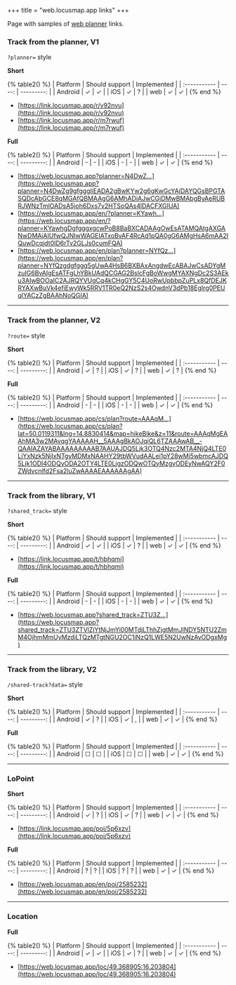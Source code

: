 +++
title = "web.locusmap.app links"
+++

Page with samples of [web planner][web-planner] links.

<!-- more -->

### Track from the planner, V1

`?planner=` style

**Short**

{% table2() %}
| Platform | Should support | Implemented |
| :----------- | ----: | ---------: |
| Android | ✓ | ✓ |
| iOS |  ✓ | ? |
| web |  ✓ | ✓ |
{% end %}

- [https://link.locusmap.app/r/v92nvu](https://link.locusmap.app/r/v92nvu)
- [https://link.locusmap.app/r/m7rwuf](https://link.locusmap.app/r/m7rwuf)

**Full**

{% table2() %}
| Platform | Should support | Implemented |
| :----------- | ----: | ---------: |
| Android | - | - |
| iOS |  - | - |
| web |  ✓ | ✓ |
{% end %}


- [https://web.locusmap.app?planner=N4DwZ...](https://web.locusmap.app?planner=N4DwZg9gfgggliEADA2gBwKYw2g6gKwGcYAjDAYQGsBPGTASQDcAbGCE8qMGAfQBMAAgG6AMhADiAJwCGjDMwBMAbgByAeRUBRJWNzTmlOADsA5joh6Dxs7v2HTSoQAs4lDACFXGIUA)
- [https://web.locusmap.app/en/?planner=KYawh...](https://web.locusmap.app/en/?planner=KYawhgDgfgggxgcwPoB8BaBXCADAAgOwEsATAMQAtgAXGANwDMAjAIUfwQJNIwWAGEIATxoBvAF4RcAd1pQA0gG6AMgHsA6mAA2IQuwDcqjdt0ID6rTv2GLJs0cumFQA)
- [https://web.locusmap.app/en/plan?planner=NYfQz...](https://web.locusmap.app/en/plan?planner=NYfQzgdgfggg5gUwA4HsB6BXBAxAngdwEcABAJwCsADYgMzuIG6BvAIgEsATFgLhYBkUAdQCGAG2BsIcFgBoWwgMYAXNgDc2S3AEku3AIwBOOaIC2AJRQYVUgCq4kCHgGY5C4UoRwUpbbpZuPLx8QfDEJKRYAXwBuVk4efiEwyWk5RRV1TR0eQ2NzS2s4OwdnV3dPb18EgIrg0PEUqIYACzZgBAAhNoQGIA)
---

### Track from the planner, V2

`?route=` style

**Short**

{% table2() %}
| Platform | Should support | Implemented |
| :----------- | ----: | ---------: |
| Android | ✓ | ? |
| iOS |  ✓ | ? |
| web |  ✓ | ? |
{% end %}

**Full**

{% table2() %}
| Platform | Should support | Implemented |
| :----------- | ----: | ---------: |
| Android | - | - |
| iOS |  - | - |
| web |  ✓ | ✓ |
{% end %}

- [https://web.locusmap.app/cs/plan?route=AAAqM...](https://web.locusmap.app/cs/plan?lat=50.0119311&lng=14.8830414&map=hikeBike&z=11&route=AAAqMgEAAhMA3w2MAvqgYAAAAAH__5AAAgBkAOJqiQL6TZAAAwAB__-QAAIAZAYABAAAAAAAAAB7AAUAJDQ5Ljk3OTQ4Nzc2MTA4NjQ4LTE0LjYxNzk5NjIxNTgyMDMxNAAHY29tbWVudAALei1pY28wMi5wbmcAJDQ5Ljk1ODI4ODQyODA2OTY4LTE0LjgzODQwOTQyMzgyODEyNwAQY2F0ZWdvcnlfd2Fsa2luZwAAAAEAAAAAAgAA)

---

### Track from the library, V1

`?shared_track=` style

**Short**

{% table2() %}
| Platform | Should support | Implemented |
| :----------- | ----: | ---------: |
| Android | ✓ | ✓ |
| iOS |  ✓ | ? |
| web |  ✓ | ✓ |
{% end %}

- [https://link.locusmap.app/t/hbhqmi](https://link.locusmap.app/t/hbhqmi)

**Full**

{% table2() %}
| Platform | Should support | Implemented |
| :----------- | ----: | ---------: |
| Android | - | - |
| iOS |  - | - |
| web |  ✓ | ✓ |
{% end %}

- [https://web.locusmap.app?shared_track=ZTU3Z...](https://web.locusmap.app?shared_track=ZTU3ZTVlZjYtNjJmYi00MTdjLThhZjgtMmJlNDY5NTU2ZmM4OjhmMmUyMzdjLTQzMTgtNGU2OC1iNzQ1LWE5N2UwNzAyODgxMg)

---

### Track from the library, V2

`/shared-track?data=` style

**Short**

{% table2() %}
| Platform | Should support | Implemented |
| :----------- | ----: | ---------: |
| Android | ✓ | ? |
| iOS |  ✓ | , |
| web |  ✓ | ✓ |
{% end %}

**Full**

{% table2() %}
| Platform | Should support | Implemented |
| :----------- | ----: | ---------: |
| Android | ☐ | ☐ |
| iOS |  ☐ | ☐ |
| web |  ✓ | ✓ |
{% end %}

---

### LoPoint

**Short**

{% table2() %}
| Platform | Should support | Implemented |
| :----------- | ----: | ---------: |
| Android | ✓ | ? |
| iOS |  ✓ | ? |
| web |  ✓ | ✓ |
{% end %}

- [https://link.locusmap.app/poi/5p6xzv](https://link.locusmap.app/poi/5p6xzv)

**Full**

{% table2() %}
| Platform | Should support | Implemented |
| :----------- | ----: | ---------: |
| Android | ? | ? |
| iOS |  ? | ? |
| web |  ✓ | ✓ |
{% end %}

- [https://web.locusmap.app/en/poi/2585232](https://web.locusmap.app/en/poi/2585232)

---

### Location

**Full**

{% table2() %}
| Platform | Should support | Implemented |
| :----------- | ----: | ---------: |
| Android | ✓ | ✓ |
| iOS |  ✓ | ? |
| web |  ✓ | ✓ |
{% end %}

- [https://web.locusmap.app/loc/49.368905:16.203804](https://web.locusmap.app/loc/49.368905:16.203804)


[web-planner]: https://web.locusmap.app
